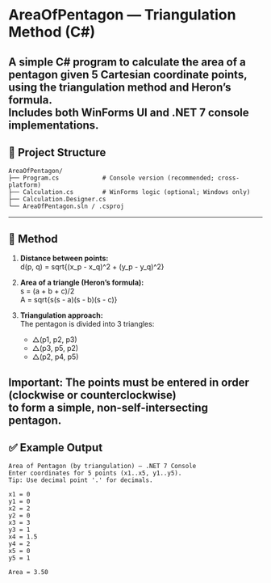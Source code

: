 # AreaOfPentagon — Triangulation Method (C#)

A simple C# program to calculate the **area of a pentagon** given 5 Cartesian coordinate points,  
using the **triangulation method** and **Heron’s formula**.  
Includes both **WinForms UI** and **.NET 7 console** implementations.
---
## 📂 Project Structure
```
AreaOfPentagon/
├── Program.cs            # Console version (recommended; cross-platform)
├── Calculation.cs        # WinForms logic (optional; Windows only)
├── Calculation.Designer.cs
└── AreaOfPentagon.sln / .csproj
```
---
## 🧮 Method
1. **Distance between points:**  
   d(p, q) = sqrt{(x_p - x_q)^2 + (y_p - y_q)^2} 

2. **Area of a triangle (Heron’s formula):**  
   s = (a + b + c)/2   
   A = sqrt{s(s - a)(s - b)(s - c)} 

3. **Triangulation approach:**  
   The pentagon is divided into 3 triangles:  
   - △(p1, p2, p3)  
   - △(p3, p5, p2)  
   - △(p2, p4, p5)

Important: The points must be entered **in order** (clockwise or counterclockwise)  
to form a simple, non-self-intersecting pentagon.
---
## ✅ Example Output
```
Area of Pentagon (by triangulation) — .NET 7 Console
Enter coordinates for 5 points (x1..x5, y1..y5).
Tip: Use decimal point '.' for decimals.

x1 = 0
y1 = 0
x2 = 2
y2 = 0
x3 = 3
y3 = 1
x4 = 1.5
y4 = 2
x5 = 0
y5 = 1

Area = 3.50
```
